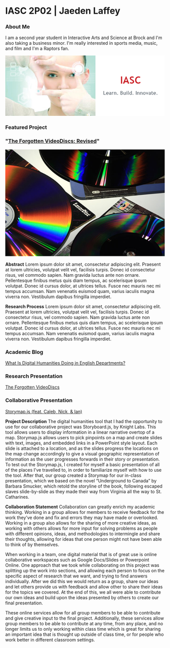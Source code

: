 # IASC 2P02 | Jaeden Laffey

### About Me

I am a second year student in Interactive Arts and Science at Brock and I'm also taking a business minor.   I'm really interested in sports media, music, and film and I'm a Raptors fan.  

![](images/IASC.png)

### Featured Project

### "[The Forgotten VideoDiscs: Revised]()"

![](images/VideoDisc_Header.jpg)

**Abstract**
Lorem ipsum dolor sit amet, consectetur adipiscing elit. Praesent at lorem ultricies, volutpat velit vel, facilisis turpis. Donec id consectetur risus, vel commodo sapien. Nam gravida luctus ante non ornare. Pellentesque finibus metus quis diam tempus, ac scelerisque ipsum volutpat. Donec id cursus dolor, at ultrices tellus. Fusce nec mauris nec mi tempus accumsan. Nam venenatis euismod quam, varius iaculis magna viverra non. Vestibulum dapibus fringilla imperdiet.

**Research Process**
Lorem ipsum dolor sit amet, consectetur adipiscing elit. Praesent at lorem ultricies, volutpat velit vel, facilisis turpis. Donec id consectetur risus, vel commodo sapien. Nam gravida luctus ante non ornare. Pellentesque finibus metus quis diam tempus, ac scelerisque ipsum volutpat. Donec id cursus dolor, at ultrices tellus. Fusce nec mauris nec mi tempus accumsan. Nam venenatis euismod quam, varius iaculis magna viverra non. Vestibulum dapibus fringilla imperdiet.

### Academic Blog
[What Is Digital Humanities Doing in English Departments?](blog)

### Research Presentation
[The Forgotten VideoDiscs](reveal_final_jaeden/index.html)

### Collaborative Presentation
[Storymap.js (feat. Caleb, Nick, & Ian)](IASC2P02_GroupPresentation.pdf)

**Project Description** 
The digital humanities tool that I had the opportunity to use for our collaborative project was Storyboard.js, by Knight Labs.  This tool allows users to display information in a linear narrative overtop of a map.  Storymap.js allows users to pick pinpoints on a map and create slides with text, images, and embedded links in a PowerPoint style layout.  Each slide is attached to a location, and as the slides progress the locations on the map change accordingly to give a visual geographic representation of information as the user progresses forwards in their story or presentation.  To test out the Storymap.js, I created for myself a basic presentation of all of the places I’ve travelled to, in order to familiarize myself with how to use the tool.  After that, our group created a Storymap for our in-class presentation, which we based on the novel “Underground to Canada” by Barbara Smucker, which retold the storyline of the book, following escaped slaves slide-by-slide as they made their way from Virginia all the way to St. Catharines.  

**Collaboration Statement**
Collaboration can greatly enrich my academic thinking.  Working in a group allows for members to receive feedback for the work they’ve done and fix and errors they may have made or overlooked.  Working in a group also allows for the sharing of more creative ideas, as working with others allows for more input for solving problems as people with different opinions, ideas, and methodologies to intermingle and share their thoughts, allowing for ideas that one person might not have been able to think of by themselves.   

When working in a team, one digital material that is of great use is online collaborative workspaces such as Google Docs/Slides or Powerpoint Online.  One approach that we took while collaborating on this project was splitting up the work into sections, and allowing each person to focus on the specific aspect of research that we want, and trying to find answers individually.  After we did this we would return as a group, share our ideas and let others provide us with feedback and allow other to share their ideas for the topics we covered.  At the end of this, we all were able to contribute our own ideas and build upon the ideas presented by others to create our final presentation.   

These online services allow for all group members to be able to contribute and give creative input to the final project.  Additionally, these services allow group members to be able to contribute at any time, from any place, and no longer limits us to only working within class time which is great for sharing an important idea that is thought up outside of class time, or for people who work better in different classroom settings.  

